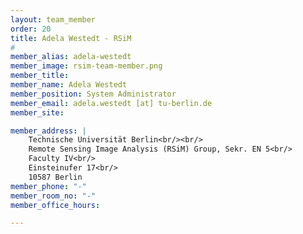 ```yaml
---
layout: team_member
order: 20
title: Adela Westedt - RSiM
#
member_alias: adela-westedt
member_image: rsim-team-member.png
member_title:
member_name: Adela Westedt
member_position: System Administrator
member_email: adela.westedt [at] tu-berlin.de
member_site:

member_address: |
    Technische Universität Berlin<br/><br/>
    Remote Sensing Image Analysis (RSiM) Group, Sekr. EN 5<br/>
    Faculty IV<br/>
    Einsteinufer 17<br/>
    10587 Berlin
member_phone: "-"
member_room_no: "-"
member_office_hours:

---
```

